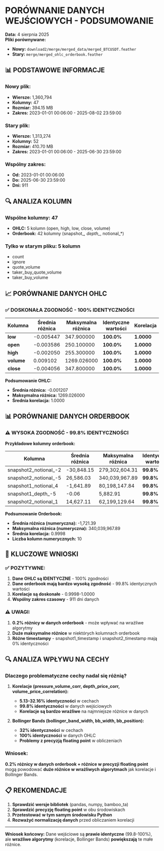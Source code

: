 # PORÓWNANIE DANYCH WEJŚCIOWYCH - PODSUMOWANIE

**Data:** 4 sierpnia 2025  
**Pliki porównywane:**
- **Nowy:** `download2/merge/merged_data/merged_BTCUSDT.feather`
- **Stary:** `merge/merged_ohlc_orderbook.feather`

## 📊 **PODSTAWOWE INFORMACJE**

### **Nowy plik:**
- **Wiersze:** 1,360,794
- **Kolumny:** 47
- **Rozmiar:** 394.15 MB
- **Zakres:** 2023-01-01 00:06:00 - 2025-08-02 23:59:00

### **Stary plik:**
- **Wiersze:** 1,313,274
- **Kolumny:** 52
- **Rozmiar:** 410.70 MB
- **Zakres:** 2023-01-01 00:06:00 - 2025-06-30 23:59:00

### **Wspólny zakres:**
- **Od:** 2023-01-01 00:06:00
- **Do:** 2025-06-30 23:59:00
- **Dni:** 911

## 🔍 **ANALIZA KOLUMN**

### **Wspólne kolumny:** 47
- **OHLC:** 5 kolumn (open, high, low, close, volume)
- **Orderbook:** 42 kolumny (snapshot_*, depth_*, notional_*)

### **Tylko w starym pliku:** 5 kolumn
- count
- ignore
- quote_volume
- taker_buy_quote_volume
- taker_buy_volume

## 📈 **PORÓWNANIE DANYCH OHLC**

### ✅ **DOSKONAŁA ZGODNOŚĆ - 100% IDENTYCZNOŚCI**

| Kolumna | Średnia różnica | Maksymalna różnica | Identyczne wartości | Korelacja |
|---------|-----------------|-------------------|-------------------|-----------|
| **low** | -0.005447 | 347.900000 | **100.0%** | **1.0000** |
| **open** | -0.003586 | 250.100000 | **100.0%** | **1.0000** |
| **high** | -0.002050 | 255.300000 | **100.0%** | **1.0000** |
| **volume** | 0.009102 | 1269.026000 | **100.0%** | **1.0000** |
| **close** | -0.004056 | 347.800000 | **100.0%** | **1.0000** |

**Podsumowanie OHLC:**
- **Średnia różnica:** -0.001207
- **Maksymalna różnica:** 1269.026000
- **Średnia korelacja:** 1.0000

## 📊 **PORÓWNANIE DANYCH ORDERBOOK**

### ⚠️ **WYSOKA ZGODNOŚĆ - 99.8% IDENTYCZNOŚCI**

**Przykładowe kolumny orderbook:**

| Kolumna | Średnia różnica | Maksymalna różnica | Identyczne wartości | Korelacja |
|---------|-----------------|-------------------|-------------------|-----------|
| snapshot2_notional_-2 | -30,848.15 | 279,302,604.31 | **99.8%** | **0.9998** |
| snapshot2_notional_-5 | 26,586.03 | 340,039,967.89 | **99.8%** | **0.9997** |
| snapshot1_notional_4 | -1,641.89 | 80,198,147.84 | **99.8%** | **0.9999** |
| snapshot1_depth_-5 | -0.06 | 5,882.91 | **99.8%** | **0.9999** |
| snapshot2_notional_1 | 14,627.11 | 62,199,129.64 | **99.8%** | **0.9999** |

**Podsumowanie Orderbook:**
- **Średnia różnica (numeryczna):** -1,721.39
- **Maksymalna różnica (numeryczna):** 340,039,967.89
- **Średnia korelacja:** 0.9998
- **Liczba kolumn numerycznych:** 10

## 🎯 **KLUCZOWE WNIOSKI**

### ✅ **POZYTYWNE:**
1. **Dane OHLC są IDENTYCZNE** - 100% zgodności
2. **Dane orderbook mają bardzo wysoką zgodność** - 99.8% identycznych wartości
3. **Korelacje są doskonałe** - 0.9998-1.0000
4. **Wspólny zakres czasowy** - 911 dni danych

### ⚠️ **UWAGI:**
1. **0.2% różnicy w danych orderbook** - może wpływać na wrażliwe algorytmy
2. **Duże maksymalne różnice** w niektórych kolumnach orderbook
3. **Różne timestampy** - snapshot1_timestamp i snapshot2_timestamp mają 0% identyczności

## 🔍 **ANALIZA WPŁYWU NA CECHY**

### **Dlaczego problematyczne cechy nadal się różnią?**

1. **Korelacje (pressure_volume_corr, depth_price_corr, volume_price_correlation):**
   - **5.13-32.16% identyczności** w cechach
   - **99.8% identyczności** w danych wejściowych
   - **Korelacje są bardzo wrażliwe** na najmniejsze różnice w danych

2. **Bollinger Bands (bollinger_band_width, bb_width, bb_position):**
   - **32% identyczności** w cechach
   - **100% identyczności** w danych OHLC
   - **Problemy z precyzją floating point** w obliczeniach

### **Wniosek:**
**0.2% różnicy w danych orderbook + różnice w precyzji floating point** mogą powodować **duże różnice w wrażliwych algorytmach** jak korelacje i Bollinger Bands.

## 📋 **REKOMENDACJE**

1. **Sprawdzić wersje bibliotek** (pandas, numpy, bamboo_ta)
2. **Sprawdzić precyzję floating point** w obu środowiskach
3. **Przetestować w tym samym środowisku Python**
4. **Rozważyć normalizację danych** przed obliczaniem korelacji

---

**Wniosek końcowy:** Dane wejściowe są **prawie identyczne** (99.8-100%), ale **wrażliwe algorytmy** (korelacje, Bollinger Bands) **powiększają** te małe różnice. 